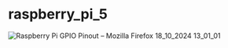 # raspberry_pi_5
![Raspberry Pi GPIO Pinout – Mozilla Firefox 18_10_2024 13_01_01](https://github.com/user-attachments/assets/bc825b31-ddcf-4e27-b836-bfd510d2ce1e)
